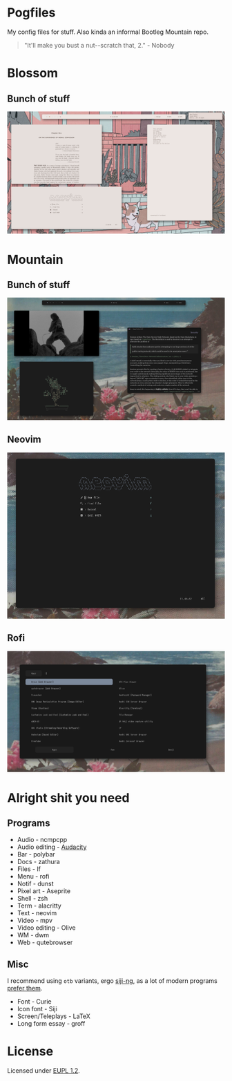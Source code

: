 # Pogfiles
My config files for stuff. Also kinda an informal Bootleg Mountain repo.

> "It'll make you bust a nut--scratch that, 2." - Nobody

# Blossom
## Bunch of stuff
![Bunch of stuff](blossom.png)

# Mountain
## Bunch of stuff
![Bunch of stuff](mountain.png)

## Neovim
![Neovim](neovim.png)

## Rofi
![Rofi](rofi.png)

# Alright shit you need
## Programs 
* Audio - ncmpcpp
* Audio editing - [Audacity](https://github.com/SartoxOnlyGNU/audacium)
* Bar - polybar
* Docs - zathura
* Files - lf
* Menu - rofi
* Notif - dunst
* Pixel art - Aseprite
* Shell - zsh
* Term - alacritty
* Text - neovim
* Video - mpv
* Video editing - Olive
* WM - dwm
* Web - qutebrowser

## Misc 
I recommend using `otb` variants, ergo [siji-ng](https://github.com/begss/siji-ng), as a lot of modern programs [prefer them](https://bbs.archlinux.org/viewtopic.php?pid=1940532#p1940532).
* Font - Curie
* Icon font - Siji
* Screen/Teleplays - LaTeX 
* Long form essay - groff

# License
Licensed under [EUPL 1.2](LICENSE.md).
